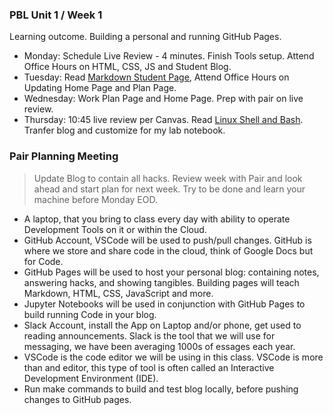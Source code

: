<!-- ---
toc: true
comments: false
layout: post
title: More Detail Plan
description: Example Plan!!! Analyze hacks and plan.
type: plans
courses: { compsci: {week: 1} }
--- -->

### PBL Unit 1 / Week 1
Learning outcome. Building a personal and running GitHub Pages.
- Monday: Schedule Live Review - 4 minutes. Finish Tools setup. Attend Office Hours on HTML, CSS, JS and Student Blog.
- Tuesday: Read [Markdown Student Page](https://nighthawkcoders.github.io/teacher//c4.3/c5.0/2023/08/17/markdown-html_fragments.html), Attend Office Hours on Updating Home Page and Plan Page.
- Wednesday: Work Plan Page and Home Page.  Prep with pair on live review.
- Thursday: 10:45 live review per Canvas.  Read [Linux Shell and Bash](https://nighthawkcoders.github.io/teacher//5.a/c4.1/2023/08/16/linux_shell_IPYNB_2_.html).  Tranfer blog and customize for my lab notebook.


### Pair Planning Meeting
> Update Blog to contain all hacks.  Review week with Pair and look ahead and start plan for next week.  Try to be done and learn your machine before Monday EOD.
- A laptop, that you bring to class every day with ability to operate Development Tools on it or within the Cloud.
- GitHub Account, VSCode will be used to push/pull changes. GitHub is where we store and share code in the cloud, think of Google Docs but for Code.
- GitHub Pages will be used to host your personal blog: containing notes, answering hacks, and showing tangibles.  Building pages will teach Markdown, HTML, CSS, JavaScript and more.
- Jupyter Notebooks will be used in conjunction with GitHub Pages to build running Code in your blog.
- Slack Account, install the App on Laptop and/or phone, get used to reading announcements. Slack is the tool that we will use for messaging, we have been averaging 1000s of essages each year.
- VSCode is the code editor we will be using in this class.  VSCode is more than and editor, this type of tool is often called an Interactive Development Environment (IDE). 
- Run make commands to build and test blog locally, before pushing changes to GitHub pages.
